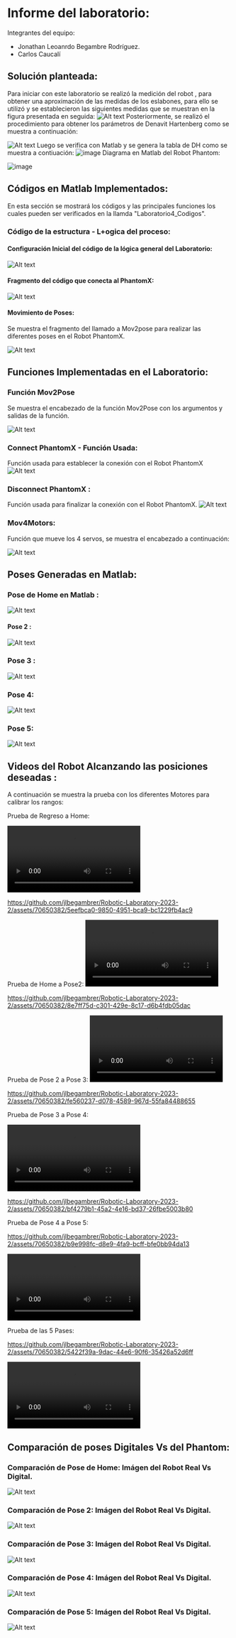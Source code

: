 # Informe del laboratorio:
Integrantes del equipo: 
 - Jonathan Leoanrdo Begambre Rodríguez.
 - Carlos Caucalí
   
## Solución planteada:
Para iniciar con este laboratorio se realizó la medición del robot , para obtener una aproximación de las medidas de los eslabones, para ello se utilizó y se establecieron las siguientes medidas que se muestran en la figura presentada en seguida: 
![Alt text](Multimedia/imagenes/MedidasEslabones.png)
 Posteriormente, se  realizó el procedimiento para obtener los parámetros de Denavit Hartenberg como se muestra a continuación:

![Alt text](Multimedia/imagenes/DHFigura.png)
 Luego se verifica con Matlab y se genera la tabla de DH como se muestra a contiuación:
 ![image](https://github.com/jlbegambrer/Robotic-Laboratory-2023-2/assets/70650382/401b4194-9842-4d27-a9ec-87f3c8bfdff4)
 Diagrama en Matlab del Robot Phantom:
 
 ![image](https://github.com/jlbegambrer/Robotic-Laboratory-2023-2/assets/70650382/771d20a8-8986-408b-a133-484af07cb667)

## Códigos en Matlab Implementados:

En esta sección se mostrará los códigos y las principales funciones los cuales pueden ser verificados en la llamda "Laboratorio4_Codigos".


### Código de la estructura  - L+ogica del proceso:
#### Configuración Inicial del código de la lógica general del Laboratorio:


![Alt text](Multimedia/imagenes/picturesCodes/LogicaLab1Config.png)

#### Fragmento del código que conecta al PhantomX:

![Alt text](Multimedia/imagenes/picturesCodes/LogicaLab1Connect2.png)

#### Movimiento de Poses:

Se muestra el fragmento del llamado a Mov2pose para realizar las diferentes poses en el Robot PhantomX.

![Alt text](Multimedia/imagenes/picturesCodes/LogicaLab1Poses3.png)


## Funciones Implementadas en el Laboratorio:
###  Función Mov2Pose
Se muestra el encabezado de la función Mov2Pose con los argumentos y salidas de la función.

![Alt text](Multimedia/imagenes/picturesCodes/Move2Pose.png)

### Connect PhantomX - Función Usada:
Función usada para establecer la conexión con el Robot PhantomX 
![Alt text](Multimedia/imagenes/picturesCodes/ConnetPhantomX.png)

###  Disconnect PhantomX :
 
 Función usada para finalizar la conexión con el Robot PhantomX.
![Alt text](Multimedia/imagenes/picturesCodes/DisconnetPhantomX.png)

### Mov4Motors:
Función que mueve los 4 servos, se muestra el encabezado a continuación:

![Alt text](Multimedia/imagenes/picturesCodes/Move4Motors.png)

## Poses Generadas en Matlab:

 
### Pose de Home en Matlab : 
![Alt text](Multimedia/imagenes/HomePoseMatlab.jpg)

#### Pose 2 :
![Alt text](Multimedia/imagenes/Pose2Matlab.jpg)

### Pose 3 :
![Alt text](Multimedia/imagenes/Pose3Matlab.jpg)

### Pose 4:

![Alt text](Multimedia/imagenes/Pose4Matlab.jpg)

### Pose 5:

![Alt text](Multimedia/imagenes/Pose5Matlab.jpg)


## Videos del Robot Alcanzando las posiciones deseadas :
A continuación se muestra la prueba con los diferentes Motores para calibrar los rangos:

Prueba de Regreso a Home:

<video src="VideosEditados/PruebaMovHomePose2.mp4" controls title="Title"></video>

https://github.com/jlbegambrer/Robotic-Laboratory-2023-2/assets/70650382/5eefbca0-9850-4951-bca9-bc1229fb4ac9

Prueba de Home a Pose2:
 <video src="VideosEditados/PruebaMovHomePose2.mp4" controls title="Title"></video>
 
https://github.com/jlbegambrer/Robotic-Laboratory-2023-2/assets/70650382/8e7ff75d-c301-429e-8c17-d6b4fdb05dac

Prueba de Pose 2 a Pose 3: 
 <video src="VideosEditados/PruebaMovPose2aPose3.mp4" controls title="Title"></video>
 
https://github.com/jlbegambrer/Robotic-Laboratory-2023-2/assets/70650382/fe560237-d078-4589-967d-55fa84488655

Prueba de Pose 3 a Pose 4: 

<video src="VideosEditados/PruebaMovPose3aPose4.mp4" controls title="Title"></video>



https://github.com/jlbegambrer/Robotic-Laboratory-2023-2/assets/70650382/bf4279b1-45a2-4e16-bd37-26fbe5003b80



Prueba de Pose 4 a Pose 5: 

https://github.com/jlbegambrer/Robotic-Laboratory-2023-2/assets/70650382/b9e998fc-d8e9-4fa9-bcff-bfe0bb94da13

<video src="VideosEditados/PruebaMovPose4aPose5.mp4" controls title="Title"></video>

Prueba de las 5 Pases:

https://github.com/jlbegambrer/Robotic-Laboratory-2023-2/assets/70650382/5422f39a-9dac-44e6-90f6-35426a52d6ff

<video src="Multimedia/Prueba%205%20posesv1.mp4" controls title="Title"></video>

##  Comparación de poses Digitales Vs del Phantom:
 
###  Comparación de Pose de Home: Imágen del Robot Real Vs Digital. 

![Alt text](Multimedia/imagenes/Comparacion1PoseHome.png)

###  Comparación de Pose 2: Imágen del Robot Real Vs Digital. 

![Alt text](Multimedia/imagenes/Comparacion2Pose2.png)

###  Comparación de Pose 3: Imágen del Robot Real Vs Digital. 

![Alt text](Multimedia/imagenes/Comparacion3Pose3.png)

###  Comparación de Pose 4: Imágen del Robot Real Vs Digital. 

![Alt text](Multimedia/imagenes/Comparacion4Pose4.png)

###  Comparación de Pose 5: Imágen del Robot Real Vs Digital. 

![Alt text](Multimedia/imagenes/Comparacion5Pose5.png)










